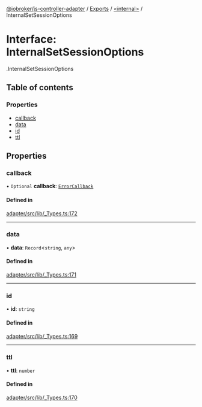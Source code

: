 [@iobroker/js-controller-adapter](../README.md) / [Exports](../modules.md) / [<internal\>](../modules/internal_.md) / InternalSetSessionOptions

# Interface: InternalSetSessionOptions

[<internal>](../modules/internal_.md).InternalSetSessionOptions

## Table of contents

### Properties

- [callback](internal_.InternalSetSessionOptions.md#callback)
- [data](internal_.InternalSetSessionOptions.md#data)
- [id](internal_.InternalSetSessionOptions.md#id)
- [ttl](internal_.InternalSetSessionOptions.md#ttl)

## Properties

### callback

• `Optional` **callback**: [`ErrorCallback`](../modules/internal_.md#errorcallback)

#### Defined in

[adapter/src/lib/_Types.ts:172](https://github.com/ioBroker/ioBroker.js-controller/blob/edb14082/packages/adapter/src/lib/_Types.ts#L172)

___

### data

• **data**: `Record`<`string`, `any`\>

#### Defined in

[adapter/src/lib/_Types.ts:171](https://github.com/ioBroker/ioBroker.js-controller/blob/edb14082/packages/adapter/src/lib/_Types.ts#L171)

___

### id

• **id**: `string`

#### Defined in

[adapter/src/lib/_Types.ts:169](https://github.com/ioBroker/ioBroker.js-controller/blob/edb14082/packages/adapter/src/lib/_Types.ts#L169)

___

### ttl

• **ttl**: `number`

#### Defined in

[adapter/src/lib/_Types.ts:170](https://github.com/ioBroker/ioBroker.js-controller/blob/edb14082/packages/adapter/src/lib/_Types.ts#L170)
